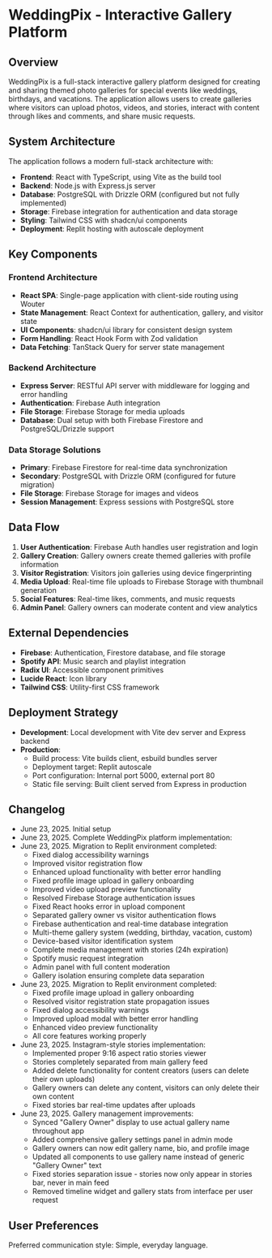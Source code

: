 # WeddingPix - Interactive Gallery Platform

## Overview

WeddingPix is a full-stack interactive gallery platform designed for creating and sharing themed photo galleries for special events like weddings, birthdays, and vacations. The application allows users to create galleries where visitors can upload photos, videos, and stories, interact with content through likes and comments, and share music requests.

## System Architecture

The application follows a modern full-stack architecture with:

- **Frontend**: React with TypeScript, using Vite as the build tool
- **Backend**: Node.js with Express.js server
- **Database**: PostgreSQL with Drizzle ORM (configured but not fully implemented)
- **Storage**: Firebase integration for authentication and data storage
- **Styling**: Tailwind CSS with shadcn/ui components
- **Deployment**: Replit hosting with autoscale deployment

## Key Components

### Frontend Architecture
- **React SPA**: Single-page application with client-side routing using Wouter
- **State Management**: React Context for authentication, gallery, and visitor state
- **UI Components**: shadcn/ui library for consistent design system
- **Form Handling**: React Hook Form with Zod validation
- **Data Fetching**: TanStack Query for server state management

### Backend Architecture
- **Express Server**: RESTful API server with middleware for logging and error handling
- **Authentication**: Firebase Auth integration
- **File Storage**: Firebase Storage for media uploads
- **Database**: Dual setup with both Firebase Firestore and PostgreSQL/Drizzle support

### Data Storage Solutions
- **Primary**: Firebase Firestore for real-time data synchronization
- **Secondary**: PostgreSQL with Drizzle ORM (configured for future migration)
- **File Storage**: Firebase Storage for images and videos
- **Session Management**: Express sessions with PostgreSQL store

## Data Flow

1. **User Authentication**: Firebase Auth handles user registration and login
2. **Gallery Creation**: Gallery owners create themed galleries with profile information
3. **Visitor Registration**: Visitors join galleries using device fingerprinting
4. **Media Upload**: Real-time file uploads to Firebase Storage with thumbnail generation
5. **Social Features**: Real-time likes, comments, and music requests
6. **Admin Panel**: Gallery owners can moderate content and view analytics

## External Dependencies

- **Firebase**: Authentication, Firestore database, and file storage
- **Spotify API**: Music search and playlist integration
- **Radix UI**: Accessible component primitives
- **Lucide React**: Icon library
- **Tailwind CSS**: Utility-first CSS framework

## Deployment Strategy

- **Development**: Local development with Vite dev server and Express backend
- **Production**: 
  - Build process: Vite builds client, esbuild bundles server
  - Deployment target: Replit autoscale
  - Port configuration: Internal port 5000, external port 80
  - Static file serving: Built client served from Express in production

## Changelog

- June 23, 2025. Initial setup
- June 23, 2025. Complete WeddingPix platform implementation:
- June 23, 2025. Migration to Replit environment completed:
  - Fixed dialog accessibility warnings
  - Improved visitor registration flow
  - Enhanced upload functionality with better error handling
  - Fixed profile image upload in gallery onboarding
  - Improved video upload preview functionality
  - Resolved Firebase Storage authentication issues
  - Fixed React hooks error in upload component
  - Separated gallery owner vs visitor authentication flows
  - Firebase authentication and real-time database integration
  - Multi-theme gallery system (wedding, birthday, vacation, custom)
  - Device-based visitor identification system
  - Complete media management with stories (24h expiration)
  - Spotify music request integration
  - Admin panel with full content moderation
  - Gallery isolation ensuring complete data separation
- June 23, 2025. Migration to Replit environment completed:
  - Fixed profile image upload in gallery onboarding
  - Resolved visitor registration state propagation issues
  - Fixed dialog accessibility warnings
  - Improved upload modal with better error handling
  - Enhanced video preview functionality
  - All core features working properly
- June 23, 2025. Instagram-style stories implementation:
  - Implemented proper 9:16 aspect ratio stories viewer
  - Stories completely separated from main gallery feed
  - Added delete functionality for content creators (users can delete their own uploads)
  - Gallery owners can delete any content, visitors can only delete their own content
  - Fixed stories bar real-time updates after uploads
- June 23, 2025. Gallery management improvements:
  - Synced "Gallery Owner" display to use actual gallery name throughout app
  - Added comprehensive gallery settings panel in admin mode
  - Gallery owners can now edit gallery name, bio, and profile image
  - Updated all components to use gallery name instead of generic "Gallery Owner" text
  - Fixed stories separation issue - stories now only appear in stories bar, never in main feed
  - Removed timeline widget and gallery stats from interface per user request

## User Preferences

Preferred communication style: Simple, everyday language.